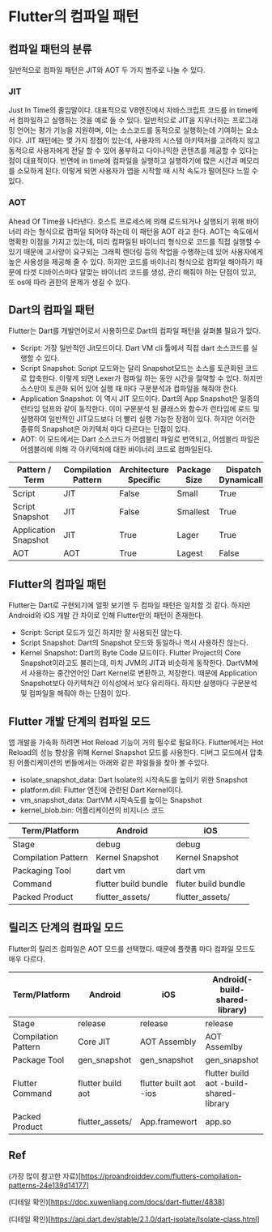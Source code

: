 # Flutter의 컴파일 패턴

## 컴파일 패턴의 분류

일반적으로 컴파일 패턴은 JIT와 AOT 두 가지 범주로 나눌 수 있다.

### JIT

Just In Time의 줄임말이다. 대표적으로 V8엔진에서 자바스크립트 코드를 in time에서 컴파일하고 실행하는 것을 예로 들 수 있다.
일반적으로 JIT을 지우너하는 프로그래밍 언어는 평가 기능을 지원하며, 이는 소스코드를 동적으로 실행하는데 기여하는 요소이다.
JIT 패턴에는 몇 가지 장점이 있는데, 사용자의 시스템 아키텍처를 고려하지 않고 동적으로 사용자에게 전달 할 수 있어 풍부하고 다이나믹한 콘텐츠를 제공할 수 있다는 점이 대표적이다.
반면에 in time에 컴파일을 실행하고 실행하기에 많은 시간과 메모리를 소모하게 된다. 이렇게 되면 사용자가 앱을 시작할 때 시작 속도가 떨어진다 느낄 수 있다.

### AOT

Ahead Of Time을 나타낸다. 호스트 프로세스에 의해 로드되거나 실행되기 위해 바이너리 라는 형식으로 컴파일 되어야 하는데 이 패턴을 AOT 라고 한다.
AOT는 속도에서 명확한 이점을 가지고 있는데, 미리 컴파일된 바이너리 형식으로 코드를 직접 실행할 수 있기 때문에 고사양이 요구되는 그래픽 렌더링 등의 작업을 수행하는데 있어 사용자에게 높은 사용성을 제공해 줄 수 있다.
하지만 코드를 바이너리 형식으로 컴파일 해야하기 때문에 타겟 디바이스마다 알맞는 바이너리 코드를 생성, 관리 해줘야 하는 단점이 있고, 또 os에 따라 권한의 문제가 생길 수 있다.

## Dart의 컴파일 패턴

Flutter는 Dart를 개발언어로서 사용하므로 Dart의 컴파일 패턴을 살펴볼 필요가 있다.

- Script: 가장 일반적인 Jit모드이다. Dart VM cli 툴에서 직접 dart 소스코드를 실행할 수 있다.
- Script Snapshot: Script 모드와는 달리 Snapshot모드는 소스를 토큰화된 코드로 압축한다. 이렇게 되면 Lexer가 컴파일 하는 동안 시간을 절약할 수 있다. 하지만 소스만이 토큰화 되어 있어 실행 때 마다 구문분석과 컴파일을 해줘야 한다.
- Application Snapshot: 이 역시 JIT 모드이다. Dart의 App Snapshot은 일종의 런타임 덤프와 같이 동작한다. 이미 구문분석 된 클래스와 함수가 런타임에 로드 및 실행하여 일반적인 JIT모드보다 더 빨리 실행 가능한 장점이 있다. 하지만 이러한 종류의 Snapshot은 아키텍처 마다 다르다는 단점이 있다.
- AOT: 이 모드에서는 Dart 소스코드가 어셈블리 파일로 번역되고, 어셈블리 파일은 어셈블러에 의해 각 아키텍처에 대한 바이너리 코드로 컴파일된다.

| Pattern / Term       | Compilation Pattern | Architecture Specific | Package Size | Dispatch Dynamically |
| -------------------- | ------------------- | --------------------- | ------------ | -------------------- |
| Script               | JIT                 | False                 | Small        | True                 |
| Script Snapshot      | JIT                 | False                 | Smallest     | True                 |
| Application Snapshot | JIT                 | True                  | Lager        | True                 |
| AOT                  | AOT                 | True                  | Lagest       | False                |

## Flutter의 컴파일 패턴

Flutter는 Dart로 구현되기에 얼핏 보기엔 두 컴파일 패턴은 일치할 것 같다. 하지만 Android와 iOS 개발 간 차이로 인해 Flutter만의 패턴이 존재한다.

- Script: Script 모드가 있긴 하지만 잘 사용되진 않는다.
- Script Snapshot: Dart의 Snapshot 모드와 동일하나 역시 사용하진 않는다.
- Kernel Snapshot: Dart의 Byte Code 모드이다. Flutter Project의 Core Snapshot이라고도 불리는데, 마치 JVM의 JIT과 비슷하게 동작한다. DartVM에서 사용하는 중간언어인 Dart Kernel로 변환하고, 저장한다. 때문에 Application Snapshot보다 아키텍쳐간 이식성에서 보다 유리하다. 하지만 실행마다 구문분석 및 컴파일을 해줘야 하는 단점이 있다.

## Flutter 개발 단계의 컴파일 모드

앱 개발을 가속화 하려면 Hot Reload 기능이 거의 필수로 필요하다. Flutter에서는 Hot Reload의 성능 향상을 위해 Kernel Snapshot 모드를 사용한다. 디버그 모드에서 압축된 어플리케이션의 번들에서는 아래와 같은 파일들을 찾아 볼 수있다.

- isolate_snapshot_data: Dart Isolate의 시작속도를 높이기 위한 Snapshot
- platform.dill: Flutter 엔진에 관련된 Dart Kernel이다.
- vm_snapshot_data: DartVM 시작속도를 높이는 Snapshot
- kernel_blob.bin: 어플리케이션의 비지니스 코드

| Term/Platform       | Android              | iOS                 |
| ------------------- | -------------------- | ------------------- |
| Stage               | debug                | debug               |
| Compilation Pattern | Kernel Snapshot      | Kernel Snapshot     |
| Packaging Tool      | dart vm              | dart vm             |
| Command             | flutter build bundle | fluter build bundle |
| Packed Product      | flutter_assets/      | flutter_assets/     |

## 릴리즈 단계의 컴파일 모드

Flutter의 릴리즈 컴파일은 AOT 모드를 선택했다. 때문에 플랫폼 마다 컴파일 모드도 매우 다르다.

| Term/Platform       | Android           | iOS                    | Android(-build-shared-library)          |
| ------------------- | ----------------- | ---------------------- | --------------------------------------- |
| Stage               | release           | release                | release                                 |
| Compilation Pattern | Core JIT          | AOT Assembly           | AOT Assemlby                            |
| Package Tool        | gen_snapshot      | gen_snapshot           | gen_snapshot                            |
| Flutter Command     | flutter build aot | flutter built aot -ios | flutter build aot -build-shared-library |
| Packed Product      | flutter_assets/   | App.framewort          | app.so                                  |

## Ref

(가장 많이 참고한 자료)[https://proandroiddev.com/flutters-compilation-patterns-24e139d14177]

(디테일 확인)[https://doc.xuwenliang.com/docs/dart-flutter/4838]

(디테일 확인)[https://api.dart.dev/stable/2.1.0/dart-isolate/Isolate-class.html]
